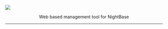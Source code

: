 ![](https://i.imgur.com/hESzJzW.png)

<div align="center">
    <span>Web based management tool for NightBase</span>
</div>
<hr>

